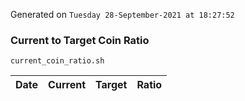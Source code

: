 Generated on `Tuesday 28-September-2021 at 18:27:52`

### Current to Target Coin Ratio
`current_coin_ratio.sh`

Date|Current|Target|Ratio
---|---|---|---
